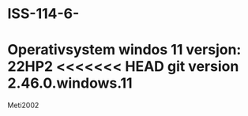 # ISS-114-6-
Operativsystem windos 11
versjon: 22HP2
<<<<<<< HEAD
git version 2.46.0.windows.11
=======
Meti2002
>>>>>>> 
